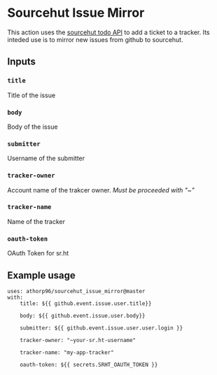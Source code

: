 # Sourcehut Issue Mirror

This action uses the [sourcehut todo API](https://man.sr.ht/todo.sr.ht/api.md) to add a ticket to a tracker.
Its inteded use is to mirror new issues from github to sourcehut.

## Inputs


### `title`

Title of the issue
    
### `body`

Body of the issue

### `submitter`

Username of the submitter
    
### `tracker-owner`

Account name of the trakcer owner. *Must be proceeded with "~"*
    
### `tracker-name`

Name of the tracker
    
### `oauth-token`

OAuth Token for sr.ht

## Example usage

```
uses: athorp96/sourcehut_issue_mirror@master
with:
	title: ${{ github.event.issue.user.title}}
	
	body: ${{ github.event.issue.user.body}}
	
	submitter: ${{ github.event.issue.user.user.login }}
	
	tracker-owner: "~your-sr.ht-username"
	
	tracker-name: "my-app-tracker"
	
	oauth-token: ${{ secrets.SRHT_OAUTH_TOKEN }}
```
	
